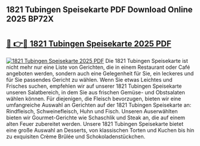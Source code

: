 ## 1821 Tubingen Speisekarte PDF Download Online 2025 BP72X

# <h2><a href="http://gc7itq.nevu.top/?p=1821+Tubingen+Speisekarte">🔗 👉🔴 1821 Tubingen Speisekarte 2025 PDF</a></h2>

[![1821 Tubingen Speisekarte 2025 PDF](https://i.imgur.com/dBaPXMq.png)](http://gc7itq.nevu.top/?p=1821+Tubingen+Speisekarte)
Die 1821 Tubingen Speisekarte ist nicht mehr nur eine Liste von Gerichten, die in einem Restaurant oder Café angeboten werden, sondern auch eine Gelegenheit für Sie, ein leckeres und für Sie passendes Gericht zu wählen. Wenn Sie etwas Leichtes und Frisches suchen, empfehlen wir auf unserer 1821 Tubingen Speisekarte unseren Salatbereich, in dem Sie aus frischen Gemüse- und Obstsalaten wählen können. Für diejenigen, die Fleisch bevorzugen, bieten wir eine umfangreiche Auswahl an Gerichten auf der 1821 Tubingen Speisekarte an: Rindfleisch, Schweinefleisch, Huhn und Fisch. Unseren Auserwählten bieten wir Gourmet-Gerichte wie Schaschlik und Steak an, die auf einem alten Feuer zubereitet werden. Unsere 1821 Tubingen Speisekarte bietet eine große Auswahl an Desserts, von klassischen Torten und Kuchen bis hin zu exquisiten Crème Brûlée und Schokoladenstückchen.

